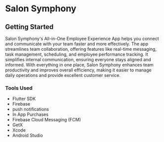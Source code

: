 # Salon Symphony

## Getting Started

Salon Symphony's All-in-One Employee Experience App helps you connect and communicate with your team faster and more effectively. The app streamlines team collaboration, offering features like real-time messaging, task management, scheduling, and employee performance tracking. It simplifies internal communication, ensuring everyone stays aligned and informed. With everything in one place, Salon Symphony enhances team productivity and improves overall efficiency, making it easier to manage daily operations and provide excellent customer service.

### Tools Used

- Flutter SDK
- Firebase
- push notifications
- In App Purchases
- Firebase Cloud Messaging (FCM)
- GetX
- Xcode
- Android Studio
